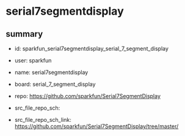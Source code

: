 # serial7segmentdisplay
 
## summary 
* id: sparkfun_serial7segmentdisplay_serial_7_segment_display
* user: sparkfun
* name: serial7segmentdisplay
* board: serial_7_segment_display
* repo: https://github.com/sparkfun/Serial7SegmentDisplay



* src_file_repo_sch: 
* src_file_repo_sch_link: https://github.com/sparkfun/Serial7SegmentDisplay/tree/master/




